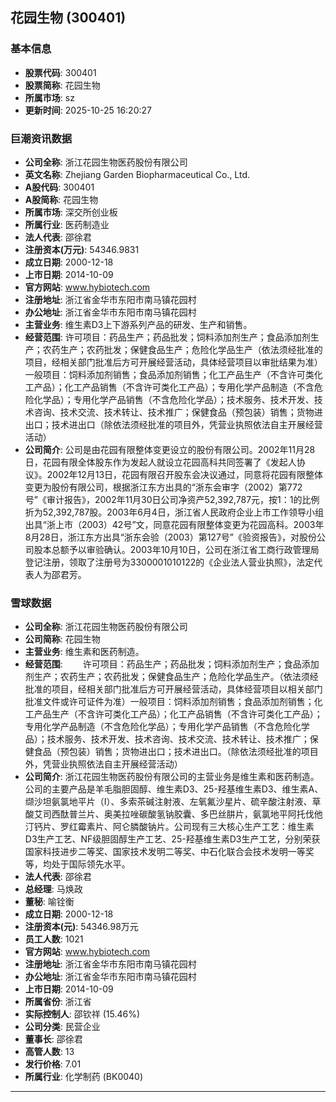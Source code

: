 ## 花园生物 (300401)

### 基本信息

- **股票代码**: 300401
- **股票简称**: 花园生物
- **所属市场**: sz
- **更新时间**: 2025-10-25 16:20:27

### 巨潮资讯数据

- **公司全称**: 浙江花园生物医药股份有限公司
- **英文名称**: Zhejiang Garden Biopharmaceutical Co., Ltd.
- **A股代码**: 300401
- **A股简称**: 花园生物
- **所属市场**: 深交所创业板
- **所属行业**: 医药制造业
- **法人代表**: 邵徐君
- **注册资本(万元)**: 54346.9831
- **成立日期**: 2000-12-18
- **上市日期**: 2014-10-09
- **官方网站**: www.hybiotech.com
- **注册地址**: 浙江省金华市东阳市南马镇花园村
- **办公地址**: 浙江省金华市东阳市南马镇花园村
- **主营业务**: 维生素D3上下游系列产品的研发、生产和销售。
- **经营范围**: 许可项目：药品生产；药品批发；饲料添加剂生产；食品添加剂生产；农药生产；农药批发；保健食品生产；危险化学品生产（依法须经批准的项目，经相关部门批准后方可开展经营活动，具体经营项目以审批结果为准）一般项目：饲料添加剂销售；食品添加剂销售；化工产品生产（不含许可类化工产品）；化工产品销售（不含许可类化工产品）；专用化学产品制造（不含危险化学品）；专用化学产品销售（不含危险化学品）；技术服务、技术开发、技术咨询、技术交流、技术转让、技术推广；保健食品（预包装）销售；货物进出口；技术进出口（除依法须经批准的项目外，凭营业执照依法自主开展经营活动）
- **公司简介**: 公司是由花园有限整体变更设立的股份有限公司。2002年11月28日，花园有限全体股东作为发起人就设立花园高科共同签署了《发起人协议》。2002年12月13日，花园有限召开股东会决议通过，同意将花园有限整体变更为股份有限公司，根据浙江东方出具的“浙东会审字（2002）第772号”《审计报告》，2002年11月30日公司净资产52,392,787元，按1：1的比例折为52,392,787股。2003年6月4日，浙江省人民政府企业上市工作领导小组出具“浙上市（2003）42号”文，同意花园有限整体变更为花园高科。2003年8月28日，浙江东方出具“浙东会验（2003）第127号”《验资报告》，对股份公司股本总额予以审验确认。2003年10月10日，公司在浙江省工商行政管理局登记注册，领取了注册号为3300001010122的《企业法人营业执照》，法定代表人为邵君芳。

### 雪球数据

- **公司全称**: 浙江花园生物医药股份有限公司
- **公司简称**: 花园生物
- **主营业务**: 维生素和医药制造。
- **经营范围**: 　　许可项目：药品生产；药品批发；饲料添加剂生产；食品添加剂生产；农药生产；农药批发；保健食品生产；危险化学品生产。（依法须经批准的项目，经相关部门批准后方可开展经营活动，具体经营项目以相关部门批准文件或许可证件为准）一般项目：饲料添加剂销售；食品添加剂销售；化工产品生产（不含许可类化工产品）；化工产品销售（不含许可类化工产品）；专用化学产品制造（不含危险化学品）；专用化学产品销售（不含危险化学品）；技术服务、技术开发、技术咨询、技术交流、技术转让、技术推广；保健食品（预包装）销售；货物进出口；技术进出口。（除依法须经批准的项目外，凭营业执照依法自主开展经营活动）
- **公司简介**: 浙江花园生物医药股份有限公司的主营业务是维生素和医药制造。公司的主要产品是羊毛脂胆固醇、维生素D3、25-羟基维生素D3、维生素A、缬沙坦氨氯地平片（I）、多索茶碱注射液、左氧氟沙星片、硫辛酸注射液、草酸艾司西酞普兰片、奥美拉唑碳酸氢钠胶囊、多巴丝肼片，氨氯地平阿托伐他汀钙片、罗红霉素片、阿仑膦酸钠片。公司现有三大核心生产工艺：维生素D3生产工艺、NF级胆固醇生产工艺、25-羟基维生素D3生产工艺，分别荣获国家科技进步二等奖、国家技术发明二等奖、中石化联合会技术发明一等奖等，均处于国际领先水平。
- **法人代表**: 邵徐君
- **总经理**: 马焕政
- **董秘**: 喻铨衡
- **成立日期**: 2000-12-18
- **注册资本(元)**: 54346.98万元
- **员工人数**: 1021
- **官方网站**: www.hybiotech.com
- **注册地址**: 浙江省金华市东阳市南马镇花园村
- **办公地址**: 浙江省金华市东阳市南马镇花园村
- **上市日期**: 2014-10-09
- **所属省份**: 浙江省
- **实际控制人**: 邵钦祥 (15.46%)
- **公司分类**: 民营企业
- **董事长**: 邵徐君
- **高管人数**: 13
- **发行价格**: 7.01
- **所属行业**: 化学制药 (BK0040)

---